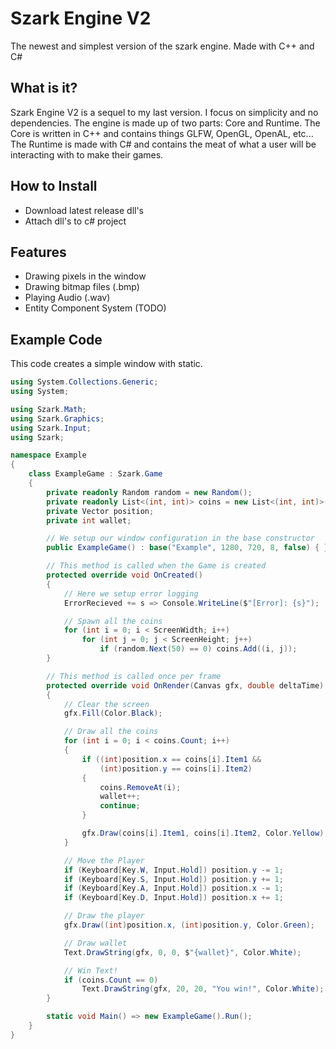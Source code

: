# Szark Engine V2
The newest and simplest version of the szark engine. Made with C++ and C#

## What is it?
Szark Engine V2 is a sequel to my last version. 
I focus on simplicity and no dependencies.
The engine is made up of two parts: Core and Runtime. 
The Core is written in C++ and contains things GLFW, OpenGL, OpenAL, etc...
The Runtime is made with C# and contains the meat of what a user will 
be interacting with to make their games.

## How to Install
- Download latest release dll's
- Attach dll's to c# project

## Features
- Drawing pixels in the window
- Drawing bitmap files (.bmp)
- Playing Audio (.wav)
- Entity Component System (TODO)

## Example Code
This code creates a simple window with static.
```c#
using System.Collections.Generic;
using System;

using Szark.Math;
using Szark.Graphics;
using Szark.Input;
using Szark;

namespace Example
{
    class ExampleGame : Szark.Game
    {
        private readonly Random random = new Random();
        private readonly List<(int, int)> coins = new List<(int, int)>();
        private Vector position;
        private int wallet;

        // We setup our window configuration in the base constructor
        public ExampleGame() : base("Example", 1280, 720, 8, false) { }

        // This method is called when the Game is created
        protected override void OnCreated()
        {
            // Here we setup error logging
            ErrorRecieved += s => Console.WriteLine($"[Error]: {s}");

            // Spawn all the coins
            for (int i = 0; i < ScreenWidth; i++)
                for (int j = 0; j < ScreenHeight; j++)
                    if (random.Next(50) == 0) coins.Add((i, j));
        }

        // This method is called once per frame
        protected override void OnRender(Canvas gfx, double deltaTime)
        {
            // Clear the screen
            gfx.Fill(Color.Black);

            // Draw all the coins
            for (int i = 0; i < coins.Count; i++)
            {
                if ((int)position.x == coins[i].Item1 &&
                    (int)position.y == coins[i].Item2)
                {
                    coins.RemoveAt(i);
                    wallet++;
                    continue;
                }

                gfx.Draw(coins[i].Item1, coins[i].Item2, Color.Yellow);
            }

            // Move the Player
            if (Keyboard[Key.W, Input.Hold]) position.y -= 1;
            if (Keyboard[Key.S, Input.Hold]) position.y += 1;
            if (Keyboard[Key.A, Input.Hold]) position.x -= 1;
            if (Keyboard[Key.D, Input.Hold]) position.x += 1;

            // Draw the player
            gfx.Draw((int)position.x, (int)position.y, Color.Green);

            // Draw wallet
            Text.DrawString(gfx, 0, 0, $"{wallet}", Color.White);

            // Win Text!
            if (coins.Count == 0)
                Text.DrawString(gfx, 20, 20, "You win!", Color.White);
        }

        static void Main() => new ExampleGame().Run();
    }
}
```
